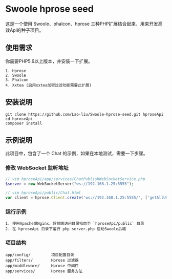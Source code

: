 # Swoole hprose seed
这是一个使用 Swoole、phalcon、hprose 三种PHP扩展结合起来，用来开发高效Api的种子项目。

## 使用需求
你需要PHP5.6以上版本，并安装一下扩展。

    1. Hprose
    2. Swoole    
    3. Phalcon
    4. Xxtea (启用xxtea加密过滤功能需要此扩展)


## 安装说明
```
git clone https://github.com/Lao-liu/Swoole-hprose-seed.git hproseApi
cd hproseApi
composer install
```

## 示例说明

此项目中，包含了一个 Chat 的示例，如果在本地测试，需要一下步骤。

### 修改 WebSocket 监听地址

```php
// vim hproseApi/app/services/ChatPublishWebSocketService.php
$server = new WebSocketServer("ws://192.168.1.25:5555");
```

```javascript
// vim hproseApi/public/Chat.html
var client = hprose.Client.create('ws://192.168.1.25:5555/', ['getAllUsers', 'sendMessage', 'broadcast']);
```

### 运行示例

    1. 使用Apache或Nginx，将前端访问目录指向至 `hproseApi/public` 目录
    2. 在 hproseApi 目录下运行 php server.php 启动Swoole后端

### 项目结构

    app/config/         项目配置目录
    app/filters/        Hprose 过滤器
    app/middleware/     Hprose 中间件
    app/services/       Hprose 服务方法